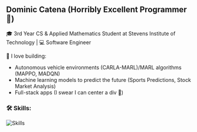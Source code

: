 ## Dominic Catena (Horribly Excellent Programmer 🤖)
🎓 3rd Year CS & Applied Mathematics Student at Stevens Institute of Technology | 💻 Software Engineer 

🚀 I love building:
- Autonomous vehicle environments (CARLA-MARL)/MARL algorithms (MAPPO, MADQN)
- Machine learning models to predict the future (Sports Predictions, Stock Market Analysis)
- Full-stack apps (I swear I can center a div 😬)

### 🛠️ Skills:
![Skills](https://skillicons.dev/icons?i=python,java,typescript,javascript,react,cs,dotnet,github,linux,windows)

